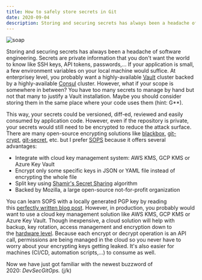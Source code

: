 ```yaml
---
title: How to safely store secrets in Git
date: 2020-09-04
description: Storing and securing secrets has always been a headache of software engineering. Secrets are private information that you don't want the world to know like SSH keys, API tokens, passwords,...
---
```


![soap](/img/sops.jpeg)

Storing and securing secrets has always been a headache of software engineering. Secrets are private information that you don't want the world to know like SSH keys, API tokens, passwords,... If your application is small, a few environment variables on your local machine would suffice. At enterprisey level, you probably want a highly-available [Vault](https://www.vaultproject.io/) cluster backed by a highly-available [Consul](https://www.consul.io/) cluster. However, what if your scope is somewhere in between? You have too many secrets to manage by hand but not that many to justify a Vault installation. Maybe you should consider storing them in the same place where your code uses them (hint: G\*\*).

This way, your secrets could be versioned, diff-ed, reviewed and easily consumed by application code. However, even if the repository is private, your secrets would still need to be encrypted to reduce the attack surface. There are many open-source encrypting solutions like [blackbox](https://github.com/StackExchange/blackbox), [git-crypt](https://github.com/AGWA/git-crypt), [git-secret](https://github.com/sobolevn/git-secret), etc. but I prefer [SOPS](https://github.com/mozilla/sops) because it offers several advantages:

- Integrate with cloud key management system: AWS KMS, GCP KMS or Azure Key Vault
- Encrypt only some specific keys in JSON or YAML file instead of encrypting the whole file
- Split key using [Shamir's Secret Sharing](https://en.wikipedia.org/wiki/Shamir%27s_Secret_Sharing) algorithm
- Backed by Mozilla, a large open-source not-for-profit organization

You can learn SOPS with a locally generated PGP key by reading this [perfectly written blog post](https://medium.com/@minuddinahmedrana/secrets-management-with-sops-3ed3b2ceadaa). However, in production, you probably would want to use a cloud key management solution like AWS KMS, GCP KMS or Azure Key Vault. Though inexpensive, a cloud solution will help with backup, key rotation, access management and encryption down to the [hardware level](https://en.wikipedia.org/wiki/Hardware_security_module). Because each encrypt or decrypt operation is an API call, permissions are being managed in the cloud so you never have to worry about your encrypting keys getting leaked. It's also easier for machines (CI/CD, automation scripts,...) to consume as well.

Now we have just got familiar with the newest buzzword of 2020: *DevSecGitOps.* (j/k)
